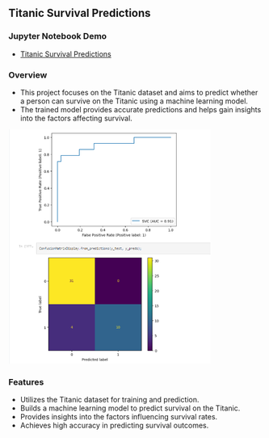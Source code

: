 ## Titanic Survival Predictions

### Jupyter Notebook Demo

- [Titanic Survival Predictions](https://github.com/andrewtclin/ml-titanic-survival-prediction/blob/master/competition_titanic.ipynb)

### Overview

- This project focuses on the Titanic dataset and aims to predict whether a person can survive on the Titanic using a machine learning model.
- The trained model provides accurate predictions and helps gain insights into the factors affecting survival.

<img src="titanic_predictions_demo.png" alt="Alt Text" width="400" height="auto">

### Features

- Utilizes the Titanic dataset for training and prediction.
- Builds a machine learning model to predict survival on the Titanic.
- Provides insights into the factors influencing survival rates.
- Achieves high accuracy in predicting survival outcomes.
